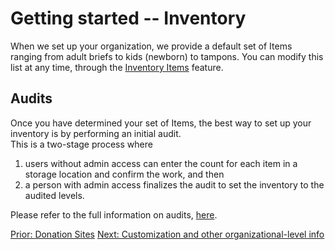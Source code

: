 # Getting started -- Inventory
When we set up your organization, we provide a default set of Items ranging from adult briefs to kids (newborn) 
to tampons. You can modify this list at any time, through the [Inventory Items](inventory_items.md) feature.  

## Audits

Once you have determined your set of Items, the best way to set up your inventory is by performing an initial audit.  
This is a two-stage process where
1. users without admin access can enter the count for each item in a storage location and confirm the work, and then
2. a person with admin access finalizes the audit to set the inventory to the audited levels.

Please refer to the full information on audits, [here](inventory_audits.md).


[Prior: Donation Sites](getting_started_donation_sites.md) [Next: Customization and other organizational-level info](getting_started_customization.md)